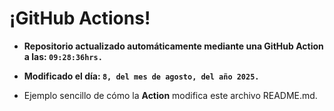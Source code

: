 # ¡GitHub Actions!
* **Repositorio actualizado automáticamente mediante una GitHub Action a las: `09:28:36hrs.`**
* **Modificado el día: `8, del mes de agosto, del año 2025.`**

* Ejemplo sencillo de cómo la **Action** modifica este archivo README.md.
